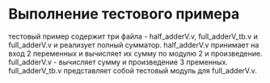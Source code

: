 # Выполнение тестового примера 

тестовый пример содержит три файла - half_adderV.v, full_adderV_tb.v и full_adderV.v и реализует полный сумматор.  half_adderV.v принимает на вход 2 переменных и вычисляет их сумму по модулю 2 и произведение. full_adderV.v - вычисляет сумму и произведение 3 пременных. full_adderV_tb.v представляет собой тестовый модуль для  full_adderV.v. 
